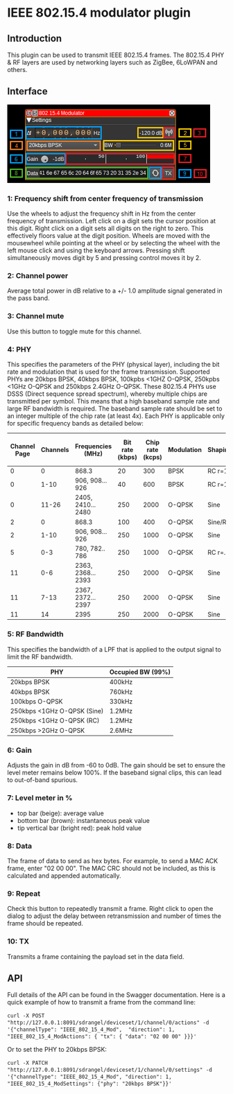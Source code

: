 <h1>IEEE 802.15.4 modulator plugin</h1>

<h2>Introduction</h2>

This plugin can be used to transmit IEEE 802.15.4 frames. The 802.15.4 PHY & RF layers are used by networking layers such as ZigBee, 6LoWPAN and others.

<h2>Interface</h2>

![802.15.4 Modulator plugin GUI](../../../doc/img/IEEE_802_15_4_Mod_plugin.png)

<h3>1: Frequency shift from center frequency of transmission</h3>

Use the wheels to adjust the frequency shift in Hz from the center frequency of transmission. Left click on a digit sets the cursor position at this digit. Right click on a digit sets all digits on the right to zero. This effectively floors value at the digit position. Wheels are moved with the mousewheel while pointing at the wheel or by selecting the wheel with the left mouse click and using the keyboard arrows. Pressing shift simultaneously moves digit by 5 and pressing control moves it by 2.

<h3>2: Channel power</h3>

Average total power in dB relative to a +/- 1.0 amplitude signal generated in the pass band.

<h3>3: Channel mute</h3>

Use this button to toggle mute for this channel.

<h3>4: PHY</h3>

This specifies the parameters of the PHY (physical layer), including the bit rate and modulation that is used for the frame transmission. Supported PHYs are 20kbps BPSK, 40kbps BPSK, 100kpbs <1GHZ O-QPSK, 250kpbs <1GHz O-QPSK and 250kbps 2.4GHz O-QPSK.
These 802.15.4 PHYs use DSSS (Direct sequence spread spectrum), whereby multiple chips are transmitted per symbol. This means that a high baseband sample rate and large RF bandwidth is required. The baseband sample rate should be set to an integer multiple of the chip rate (at least 4x).
Each PHY is applicable only for specific frequency bands as detailed below:

Channel Page | Channels | Frequencies (MHz)  | Bit rate (kbps) | Chip rate (kcps) | Modulation | Shaping | Min sample rate (MSa/s)
-------------|----------|--------------------|-----------------|------------------|------------|---------|------------------------
0            | 0        | 868.3              | 20              | 300              | BPSK       | RC r=1  | 1.2
0            | 1-10     | 906, 908... 926    | 40              | 600              | BPSK       | RC r=1  | 2.4
0            | 11-26    | 2405, 2410... 2480 | 250             | 2000             | O-QPSK     | Sine    | 8
2            | 0        | 868.3              | 100             | 400              | O-QPSK     | Sine/RC | 2.4
2            | 1-10     | 906, 908... 926    | 250             | 1000             | O-QPSK     | Sine    | 4
5            | 0-3      | 780, 782.. 786     | 250             | 1000             | O-QPSK     | RC r=.8 | 4
11           | 0-6      | 2363, 2368... 2393 | 250             | 2000             | O-QPSK     | Sine    | 8
11           | 7-13     | 2367, 2372... 2397 | 250             | 2000             | O-QPSK     | Sine    | 8
11           | 14       | 2395               | 250             | 2000             | O-QPSK     | Sine    | 8

<h3>5: RF Bandwidth</h3>

This specifies the bandwidth of a LPF that is applied to the output signal to limit the RF bandwidth.

PHY                         | Occupied BW (99%) 
----------------------------|-------------------
20kbps BPSK                 | 400kHz            
40kbps BPSK                 | 760kHz            
100kbps O-QPSK              | 330kHz            
250kbps <1GHz O-QPSK (Sine) | 1.2MHz            
250kbps <1GHz O-QPSK (RC)   | 1.2MHz            
250kbps >2GHz O-QPSK        | 2.6MHz            

<h3>6: Gain</h3>

Adjusts the gain in dB from -60 to 0dB. The gain should be set to ensure the level meter remains below 100%. If the baseband signal clips, this can lead to out-of-band spurious.

<h3>7: Level meter in %</h3>

  - top bar (beige): average value
  - bottom bar (brown): instantaneous peak value
  - tip vertical bar (bright red): peak hold value

<h3>8: Data</h3>

The frame of data to send as hex bytes. For example, to send a MAC ACK frame, enter "02 00 00". The MAC CRC should not be included, as this is calculated and appended automatically.

<h3>9: Repeat</h3>

Check this button to repeatedly transmit a frame. Right click to open the dialog to adjust the delay between retransmission and number of times the frame should be repeated.

<h3>10: TX</h3>

Transmits a frame containing the payload set in the data field.

<h2>API</h2>

Full details of the API can be found in the Swagger documentation. Here is a quick example of how to transmit a frame from the command line:

    curl -X POST "http://127.0.0.1:8091/sdrangel/deviceset/1/channel/0/actions" -d '{"channelType": "IEEE_802_15_4_Mod",  "direction": 1, "IEEE_802_15_4_ModActions": { "tx": { "data": "02 00 00" }}}'

Or to set the PHY to 20kbps BPSK:

    curl -X PATCH "http://127.0.0.1:8091/sdrangel/deviceset/1/channel/0/settings" -d '{"channelType": "IEEE_802_15_4_Mod", "direction": 1, "IEEE_802_15_4_ModSettings": {"phy": "20kbps BPSK"}}'
